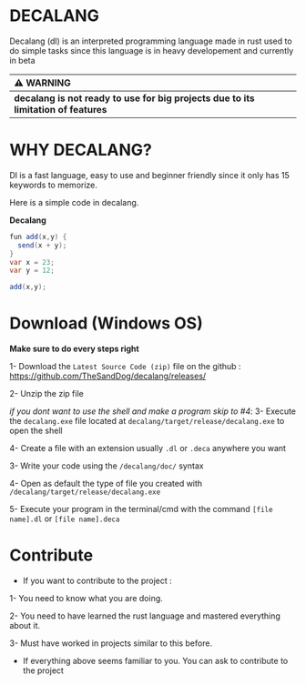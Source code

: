 # DECALANG

Decalang (dl) is an interpreted programming language made in rust used to do simple tasks since this language is in heavy developement and currently in beta 


|                                  :warning: WARNING                                  |
|:------------------------------------------------------------------------------------|
| **decalang is not ready to use for big projects due to its limitation of features**   |


# WHY DECALANG?

Dl is a fast language, easy to use and beginner friendly since it only has 15 keywords to memorize.

Here is a simple code in decalang.

**Decalang**

```cs
fun add(x,y) { 
  send(x + y); 
}
var x = 23;
var y = 12;

add(x,y);
```


# Download (Windows OS)

**Make sure to do every steps right**


1- Download the `Latest Source Code (zip)` file on the github : https://github.com/TheSandDog/decalang/releases/

2- Unzip the zip file

*if you dont want to use the shell and make a program skip to #4*: 3- Execute the `decalang.exe` file located at `decalang/target/release/decalang.exe` to open the shell

4- Create a file with an extension usually `.dl` or `.deca` anywhere you want

3- Write your code using the `/decalang/doc/` syntax

4- Open as default the type of file you created with `/decalang/target/release/decalang.exe`

5- Execute your program in the terminal/cmd with the command `[file name].dl` or `[file name].deca`

# Contribute

- If you want to contribute to the project : 

1- You need to know what you are doing.

2- You need to have learned the rust language and mastered everything about it.

3- Must have worked in projects similar to this before.

- If everything above seems familiar to you. You can ask to contribute to the project
